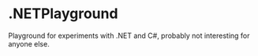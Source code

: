 # .NETPlayground
Playground for experiments with .NET and C#, probably not interesting for anyone else.
